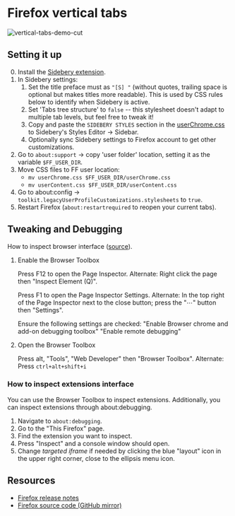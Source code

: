 # Firefox vertical tabs

![vertical-tabs-demo-cut](https://github.com/lucaspar/firefox-vertical-tabs/assets/7535699/62239850-2f2a-4a06-86f4-59019a976900)

## Setting it up

0. Install the [Sidebery extension](https://addons.mozilla.org/en-US/firefox/addon/sidebery/).
1. In Sidebery settings:
    1. Set the title preface must as `"[S] "` (without quotes, trailing space is optional but makes titles more readable).
        This is used by CSS rules below to identify when Sidebery is active.
    2. Set 'Tabs tree structure' to `false` -- this stylesheet doesn't adapt to
        multiple tab levels, but feel free to tweak it!
    3. Copy and paste the `SIDEBERY STYLES` section in the [userChrome.css](./userChrome.css) to
        Sidebery's Styles Editor → Sidebar.
    4. Optionally sync Sidebery settings to Firefox account to get other customizations.
2. Go to `about:support` → copy 'user folder' location, setting it as the variable `$FF_USER_DIR`.
3. Move CSS files to FF user location:
    + `mv userChrome.css $FF_USER_DIR/userChrome.css`
    + `mv userContent.css $FF_USER_DIR/userContent.css`
4. Go to about:config → `toolkit.legacyUserProfileCustomizations.stylesheets` to `true`.
5. Restart Firefox (`about:restartrequired` to reopen your current tabs).

## Tweaking and Debugging

How to inspect browser interface ([source](https://superuser.com/questions/1608096/how-to-inspect-firefoxs-ui)).

1. Enable the Browser Toolbox

    Press F12 to open the Page Inspector.
    Alternate: Right click the page then "Inspect Element (Q)".

    Press F1 to open the Page Inspector Settings.
    Alternate: In the top right of the Page Inspector next to the close button; press the "⋯" button then "Settings".

    Ensure the following settings are checked:
        "Enable Browser chrome and add-on debugging toolbox"
        "Enable remote debugging"

2. Open the Browser Toolbox

    Press alt, "Tools", "Web Developer" then "Browser Toolbox".
    Alternate: Press `ctrl+alt+shift+i`

### How to inspect extensions interface

You can use the Browser Toolbox to inspect extensions. Additionally, you can inspect extensions through about:debugging.

1. Navigate to `about:debugging`.
2. Go to the "This Firefox" page.
3. Find the extension you want to inspect.
4. Press "Inspect" and a console window should open.
5. Change *targeted iframe* if needed by clicking the blue "layout" icon
    in the upper right corner, close to the ellipsis menu icon.

## Resources

+ [Firefox release notes](https://www.mozilla.org/en-US/firefox/releasenotes/)
+ [Firefox source code (GitHub mirror)](https://github.com/mozilla/gecko-dev/)
